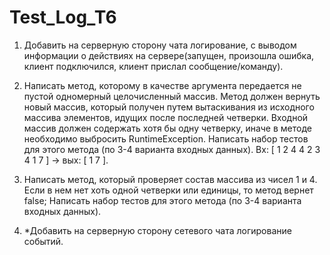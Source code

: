 # Test_Log_T6

1. Добавить на серверную сторону чата логирование, с выводом информации о действиях на сервере(запущен, произошла ошибка,
   клиент подключился, клиент прислал сообщение/команду).
2. Написать метод, которому в качестве аргумента передается не пустой одномерный целочисленный массив.
   Метод должен вернуть новый массив, который получен путем вытаскивания из исходного массива элементов,
   идущих после последней четверки. Входной массив должен содержать хотя бы одну четверку,
   иначе в методе необходимо выбросить RuntimeException.
   Написать набор тестов для этого метода (по 3-4 варианта входных данных). Вх: [ 1 2 4 4 2 3 4 1 7 ] -> вых: [ 1 7 ].
3. Написать метод, который проверяет состав массива из чисел 1 и 4. Если в нем нет хоть одной четверки или единицы,
   то метод вернет false; Написать набор тестов для этого метода (по 3-4 варианта входных данных).

4. *Добавить на серверную сторону сетевого чата логирование событий.
